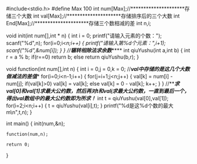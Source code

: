 #include<stdio.h>
#define Max 100
int num[Max];//*********************存储三个大数
int val[Max];//*********************存储排序后的三个大数
int End[Max];//*********************存储三个数相减的差
int n,i;
 
void init(int num[],int * n)
{
	int i = 0;
	printf("请输入元素的个数：");
	scanf("%d",n);
	for(i=0;i<*n;i++)
	{
		printf("请输入第%d个元素：",i+1);
		scanf("%d",&num[i]);
	}
}
	//*******************************************辗转相除法求余数************************************************
int qiuYushu(int a,int b)
{
	int r = a % b;
	if(r==0)
		return b;
	else
		return qiuYushu(b,r);
}
 
void function(int num[],int n)
{
	int i = 0,j = 0,k = 0;
	//***********************************val中存储的是这几个大数做减法的差值************************************
	for(i=0;i<n-1;i++)
	{
		for(j=i+1;j<n;j++)
		{
			val[k] = num[i] - num[j];
			if(val[k]>0)
				val[k] = val[k];
			else
				val[k] = 0 - val[k];
			k++;
		}
	}
	//*************求val[0]和val[1]求最大公约数，然后再对t和val[i](i>=2)求最大公约数，一直到最后一个，得出val数组中的最大公约数即为所求！***********
	int t = qiuYushu(val[0],val[1]);
	for(i=2;i<n;i++)
	{
		t = qiuYushu(val[i],t);
	}
	printf("%d是这%d个数的最大m\n",t,n);
}
 
 
 
int main()
{
	init(num,&n);
 
	function(num,n);
 
	return 0;
}
